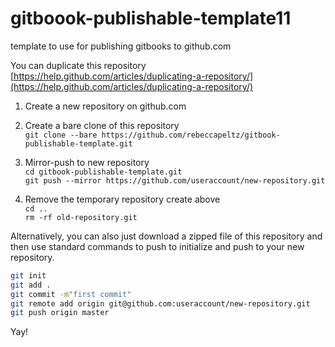 # gitboook-publishable-template11

template to use for publishing gitbooks to github.com

You can duplicate this repository  
[https://help.github.com/articles/duplicating-a-repository/](https://help.github.com/articles/duplicating-a-repository/)

1. Create a new repository on github.com

2. Create a bare clone of this repository  
   `git clone --bare https://github.com/rebeccapeltz/gitbook-publishable-template.git`

3. Mirror-push to new repository  
   `cd gitbook-publishable-template.git`  
   `git push --mirror https://github.com/useraccount/new-repository.git`

4. Remove the temporary repository create above  
   `cd ..`  
   `rm -rf old-repository.git`

Alternatively, you can also just download a zipped file of this repository and then use standard commands to push to initialize and push to your new repository.

```bash
git init
git add .
git commit -m"first commit"
git remote add origin git@github.com:useraccount/new-repository.git  
git push origin master
```

Yay!

